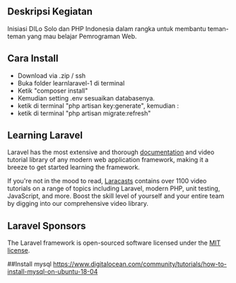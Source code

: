 
## Deskripsi Kegiatan
Inisiasi DILo Solo dan PHP Indonesia dalam rangka untuk membantu teman-teman yang mau belajar Pemrograman Web.

## Cara Install
- Download via .zip / ssh
- Buka folder learnlaravel-1 di terminal
- Ketik "composer install"
- Kemudian setting .env sesuaikan databasenya.
- ketik di terminal "php artisan key:generate", kemudian :
- ketik di terminal "php artisan migrate:refresh"

## Learning Laravel

Laravel has the most extensive and thorough [documentation](https://laravel.com/docs) and video tutorial library of any modern web application framework, making it a breeze to get started learning the framework.

If you're not in the mood to read, [Laracasts](https://laracasts.com) contains over 1100 video tutorials on a range of topics including Laravel, modern PHP, unit testing, JavaScript, and more. Boost the skill level of yourself and your entire team by digging into our comprehensive video library.

## Laravel Sponsors

The Laravel framework is open-sourced software licensed under the [MIT license](https://opensource.org/licenses/MIT).

##Install mysql
https://www.digitalocean.com/community/tutorials/how-to-install-mysql-on-ubuntu-18-04
